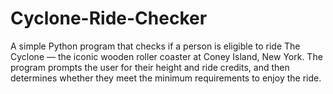 # Cyclone-Ride-Checker
A simple Python program that checks if a person is eligible to ride The Cyclone — the iconic wooden roller coaster at Coney Island, New York.  The program prompts the user for their height and ride credits, and then determines whether they meet the minimum requirements to enjoy the ride.
